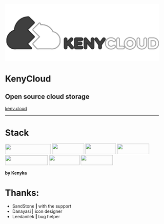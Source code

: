 <img src="public/image/KenyCloudFull.png" width="600px">

# KenyCloud

## Open source cloud storage

[keny.cloud](https://keny.cloud)

---

# Stack

<p>
    <img src="https://img.shields.io/badge/typescript-%23007ACC.svg?style=for-the-badge&logo=typescript&logoColor=white" width="150px" height="33px"> 
    <img src="https://img.shields.io/badge/react-%2320232a.svg?style=for-the-badge&logo=react&logoColor=%2361DAFB" width="105px" height="35px"> 
    <img src="https://img.shields.io/badge/Next-black?style=for-the-badge&logo=next.js&logoColor=white" width="100px" height="35px"> 
    <img src="https://i.ibb.co/KhrjQ1c/shadcn-Badge.png" width="105px" height="34px"> 
    <img src="https://img.shields.io/badge/tailwindcss-%2338B2AC.svg?style=for-the-badge&logo=tailwind-css&logoColor=white" width="140px" height="32px"> 
    <img src="https://i.ibb.co/pvMBqZp/convex-Badge.png" width="100px" height="33px"> 
    <img src="https://i.ibb.co/44dGjPk/Clerk-Badge.png" width="105px" height="33px">
</p>

**by Kenyka**

# Thanks:

- SandStone **|** with the support
- Danayasi **|** icon designer
- Leedanilek **|** bug helper
